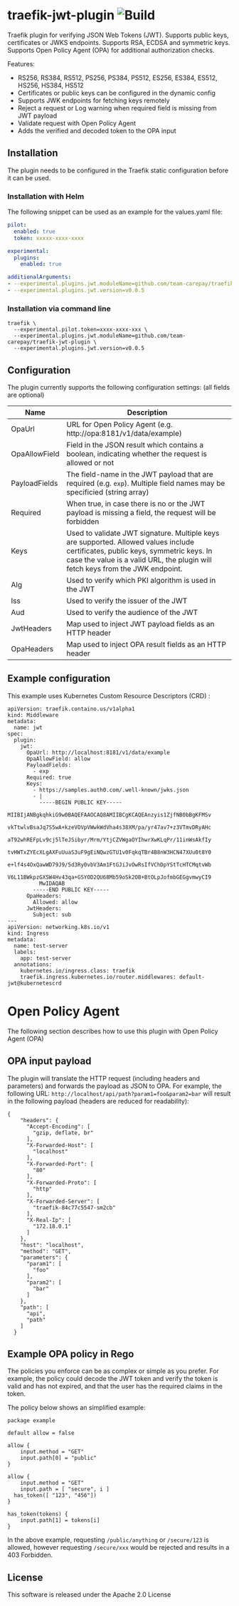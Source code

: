 # traefik-jwt-plugin ![Build](https://github.com/team-carepay/traefik-jwt-plugin/workflows/build/badge.svg)
Traefik plugin for verifying JSON Web Tokens (JWT). Supports public keys, certificates or JWKS endpoints.
Supports RSA, ECDSA and symmetric keys. Supports Open Policy Agent (OPA) for additional authorization checks.

Features:
* RS256, RS384, RS512, PS256, PS384, PS512, ES256, ES384, ES512, HS256, HS384, HS512
* Certificates or public keys can be configured in the dynamic config
* Supports JWK endpoints for fetching keys remotely
* Reject a request or Log warning when required field is missing from JWT payload
* Validate request with Open Policy Agent
* Adds the verified and decoded token to the OPA input

## Installation
The plugin needs to be configured in the Traefik static configuration before it can be used.
### Installation with Helm
The following snippet can be used as an example for the values.yaml file:
```values.yaml
pilot:
  enabled: true
  token: xxxxx-xxxx-xxxx

experimental:
  plugins:
    enabled: true

additionalArguments:
- --experimental.plugins.jwt.moduleName=github.com/team-carepay/traefik-jwt-plugin
- --experimental.plugins.jwt.version=v0.0.5
```

### Installation via command line
```
traefik \
  --experimental.pilot.token=xxxx-xxxx-xxx \
  --experimental.plugins.jwt.moduleName=github.com/team-carepay/traefik-jwt-plugin \
  --experimental.plugins.jwt.version=v0.0.5
```

## Configuration
The plugin currently supports the following configuration settings: (all fields are optional)

Name | Description
--- | ---
OpaUrl | URL for Open Policy Agent (e.g. http://opa:8181/v1/data/example)
OpaAllowField | Field in the JSON result which contains a boolean, indicating whether the request is allowed or not
PayloadFields | The field-name in the JWT payload that are required (e.g. `exp`). Multiple field names may be specificied (string array)
Required | When true, in case there is no or the JWT payload is missing a field, the request will be forbidden
Keys | Used to validate JWT signature. Multiple keys are supported. Allowed values include certificates, public keys, symmetric keys. In case the value is a valid URL, the plugin will fetch keys from the JWK endpoint.
Alg | Used to verify which PKI algorithm is used in the JWT
Iss | Used to verify the issuer of the JWT
Aud | Used to verify the audience of the JWT
JwtHeaders | Map used to inject JWT payload fields as an HTTP header
OpaHeaders | Map used to inject OPA result fields as an HTTP header

## Example configuration
This example uses Kubernetes Custom Resource Descriptors (CRD) :
```
apiVersion: traefik.containo.us/v1alpha1
kind: Middleware
metadata:
  name: jwt
spec:
  plugin:
    jwt:
      OpaUrl: http://localhost:8181/v1/data/example
      OpaAllowField: allow
      PayloadFields:
        - exp
      Required: true
      Keys:
        - https://samples.auth0.com/.well-known/jwks.json
        - |
          -----BEGIN PUBLIC KEY-----
          MIIBIjANBgkqhkiG9w0BAQEFAAOCAQ8AMIIBCgKCAQEAnzyis1ZjfNB0bBgKFMSv
          vkTtwlvBsaJq7S5wA+kzeVOVpVWwkWdVha4s38XM/pa/yr47av7+z3VTmvDRyAHc
          aT92whREFpLv9cj5lTeJSibyr/Mrm/YtjCZVWgaOYIhwrXwKLqPr/11inWsAkfIy
          tvHWTxZYEcXLgAXFuUuaS3uF9gEiNQwzGTU1v0FqkqTBr4B8nW3HCN47XUu0t8Y0
          e+lf4s4OxQawWD79J9/5d3Ry0vbV3Am1FtGJiJvOwRsIfVChDpYStTcHTCMqtvWb
          V6L11BWkpzGXSW4Hv43qa+GSYOD2QU68Mb59oSk2OB+BtOLpJofmbGEGgvmwyCI9
          MwIDAQAB
        -----END PUBLIC KEY-----
      OpaHeaders:
        Allowed: allow
      JwtHeaders:
        Subject: sub
---
apiVersion: networking.k8s.io/v1
kind: Ingress
metadata:
  name: test-server
  labels:
    app: test-server
  annotations:
    kubernetes.io/ingress.class: traefik
    traefik.ingress.kubernetes.io/router.middlewares: default-jwt@kubernetescrd

```

# Open Policy Agent
The following section describes how to use this plugin with Open Policy Agent (OPA)

## OPA input payload
The plugin will translate the HTTP request (including headers and parameters) and forwards the payload as JSON to OPA. For example, the following URL: `http://localhost/api/path?param1=foo&param2=bar` will result in the following payload (headers are reduced for readability):

```
{
    "headers": {
      "Accept-Encoding": [
        "gzip, deflate, br"
      ],
      "X-Forwarded-Host": [
        "localhost"
      ],
      "X-Forwarded-Port": [
        "80"
      ],
      "X-Forwarded-Proto": [
        "http"
      ],
      "X-Forwarded-Server": [
        "traefik-84c77c5547-sm2cb"
      ],
      "X-Real-Ip": [
        "172.18.0.1"
      ]
    },
    "host": "localhost",
    "method": "GET",
    "parameters": {
      "param1": [
        "foo"
      ],
      "param2": [
        "bar"
      ]
    },
    "path": [
      "api",
      "path"
    ]
  }
```

## Example OPA policy in Rego
The policies you enforce can be as complex or simple as you prefer. For example, the policy could decode the JWT token and verify the token is valid and has not expired, and that the user has the required claims in the token.

The policy below shows an simplified example:
```
package example

default allow = false

allow {
	input.method = "GET"
	input.path[0] = "public"
}

allow {
	input.method = "GET"
	input.path = [ "secure", i ]
  has_token([ "123", "456"])
}

has_token(tokens) {
    input.path[1] = tokens[i]
}
```
In the above example, requesting `/public/anything` or `/secure/123` is allowed, however requesting `/secure/xxx` would be rejected and results in a 403 Forbidden.

## License
This software is released under the Apache 2.0 License
